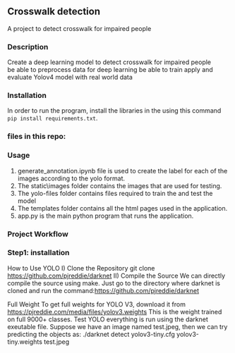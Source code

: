 
## Crosswalk detection 
A project to detect crosswalk for impaired people 

### Description  
Create a deep learning model to detect crosswalk for impaired people  
be able to preprocess data for deep learning
be able to train apply and evaluate Yolov4 model with real world data

### Installation
In order to run the program, install the libraries in the using this command `pip install requirements.txt`.   

 ### files in this repo:
 ### Usage
1. generate_annotation.ipynb file is used to create the label for each of the images according to the yolo format.
2. The static\images folder contains the images that are used for testing.
3. The yolo-files folder contains files required to train the and test the model
4. The templates folder contains all the html pages used in the application.
5. app.py is the main python program that runs the application.
 
 ### Project Workflow

 ### Step1: installation
 How to Use YOLO
I) Clone the Repository
git clone https://github.com/pjreddie/darknet
II) Compile the Source
We can directly compile the source using make. Just go to the directory where darknet is cloned and run the command:https://github.com/pjreddie/darknet

Full Weight
To get full weights for YOLO V3, download it from https://pjreddie.com/media/files/yolov3.weights
This is the weight trained on full 9000+ classes.
Test YOLO
everything is run using the darknet exeutable file. Suppose we have an image named test.jpeg, then we can try predicting the objects as:
./darknet detect yolov3-tiny.cfg yolov3-tiny.weights test.jpeg
